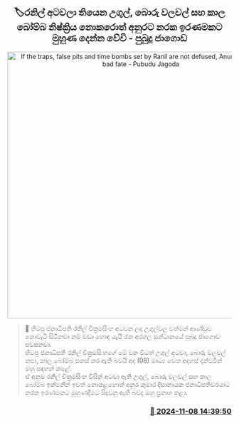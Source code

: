<p align='center'><b><h2 align='center' title='If the traps, false pits and time bombs set by Ranil are not defused, Anura will face a bad fate - Pubudu Jagoda'>🏷රනිල් අටවලා තියෙන උගුල්, බොරු වලවල් සහ කාල බෝම්බ නිෂ්ක්‍රිය නොකරොත් අනුරට නරක ඉරණමකට මුහුණ දෙන්න වේවි - පුබුදු ජාගොඩ</h2></b></p>
<p align='center'><img src='https://helakuru.sgp1.cdn.digitaloceanspaces.com/esana/images/lib/pubudu-tt.jpg' width='600' alt='If the traps, false pits and time bombs set by Ranil are not defused, Anura will face a bad fate - Pubudu Jagoda'></p>

>📝 හිටපු ජනාධිපති රනිල් වික්‍රමසිංහ අටවන ලද උගුල්වල වත්මන් ආණ්ඩුව නොවැටී සිටිනවා නම් වඩා හොඳ යැයි ජන අරගල සන්ධානයේ පුබුදු ජාගොඩ පවසනවා.<br>හිටපු ජනාධිපති රනිල් වික්‍රමසිංහගේ මේ වන විටත් උගුල් අටවා, බොරු වලවල් කපා, කාල බෝම්බ සකස් කර ඇති බවයි අද (08) මාධ්‍ය වෙත අදහස් දක්වමින් ඔහු සඳහන් කළේ.<br>ඒ අනුව රනිල් වික්‍රමසිංහ විසින් අටවා ඇති උගුල්, බොරු වලවල් සහ කාල බෝම්බ ඉක්මනින් ඉවත් නොකළහොත් අනුර කුමාර දිසානායක ජනාධිපතිවරයාට නරක ඉරණමකට මුහුණදීමට සිදුවනු ඇති බවද ඔහු ප්‍රකාශ කළා.<br>

<h3 align='right'><a href='https://www.helakuru.lk/esana/p/104879/'>📅 2024-11-08 14:39:50</a></h3>
